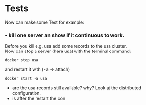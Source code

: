 # Tests
Now can make some Test for example:

### - kill one server an show if it continuous to work.

Before you kill e.g. usa add some records to the usa cluster.<br/>
Now can stop a server (here usa) with the terminal command:
    
    docker stop usa
    
and restart it with (<tt>-a</tt> -> attach)

    docker start -a usa
    
    
* are the usa-records still available? why? Look at the distributed configuration.
* is after the restart the con   


    

    